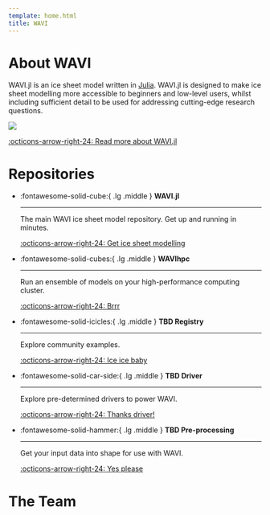 ```yaml
---
template: home.html
title: WAVI
---
```


# About WAVI 

WAVI.jl is an ice sheet model written in [Julia](https://julialang.org/). WAVI.jl is designed to make ice sheet modelling more accessible to beginners and low-level users, whilst including sufficient detail to be used for addressing cutting-edge research questions.

![](https://raw.githubusercontent.com/RJArthern/WAVI.jl/refs/tags/v0.0.2/schematic_lores.png)

[:octicons-arrow-right-24: Read more about WAVI.jl](https://joss.theoj.org/papers/10.21105/joss.05584)


# Repositories

<div class="grid cards" markdown>

-   :fontawesome-solid-cube:{ .lg .middle } __WAVI.jl__

    ---

    The main WAVI ice sheet model repository. Get up
    and running in minutes.

    [:octicons-arrow-right-24: Get ice sheet modelling](https://github.com/RJArthern/WAVI.jl)

-   :fontawesome-solid-cubes:{ .lg .middle } __WAVIhpc__

    ---

    Run an ensemble of models on your high-performance computing cluster.

    [:octicons-arrow-right-24: Brrr](https://github.com/alextbradley/WAVIhpc)

-   :fontawesome-solid-icicles:{ .lg .middle } __TBD Registry__

    ---

    Explore community examples.

    [:octicons-arrow-right-24: Ice ice baby](#)

-   :fontawesome-solid-car-side:{ .lg .middle } __TBD Driver__

    ---

    Explore pre-determined drivers to power WAVI.

    [:octicons-arrow-right-24: Thanks driver!](#)

-   :fontawesome-solid-hammer:{ .lg .middle } __TBD Pre-processing__

    ---

    Get your input data into shape for use with WAVI.

    [:octicons-arrow-right-24: Yes please](#)

</div>

# The Team

